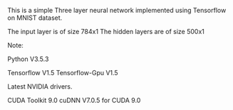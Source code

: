 
This is a simple Three layer neural network implemented using Tensorflow on MNIST dataset.

The input layer is of size 784x1
The hidden layers are of size 500x1


Note:

Python V3.5.3

Tensorflow V1.5
Tensorflow-Gpu V1.5

Latest NVIDIA drivers.

CUDA Toolkit 9.0
cuDNN V7.0.5 for CUDA 9.0

